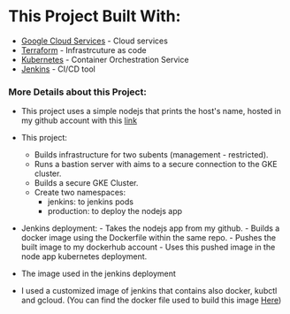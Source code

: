 # This Project Built With:

- [Google Cloud Services](https://cloud.google.com/) - Cloud services
- [Terraform](https://www.terraform.io/) - Infrastrcuture as code
- [Kubernetes](https://kubernetes.io) - Container Orchestration Service
- [Jenkins](https://www.jenkins.io/) -  CI/CD tool

### More Details about this Project:
- This project uses a simple nodejs that prints the host's name, hosted in my github account with this [link](https://github.com/MohamedAdelTaha/Simple_Nodejs_App.git)

- This project:
    - Builds infrastructure for two subents (management - restricted).
    - Runs a bastion server with aims to a secure connection to the GKE cluster.
    - Builds a secure GKE Cluster.
    - Create two namespaces:   
        - jenkins: to jenkins pods
        - production: to deploy the nodejs app

- Jenkins deployment:
        - Takes the nodejs app from my github.
        - Builds a docker image using the Dockerfile within the same repo.
        - Pushes the built image to my dockerhub account
        - Uses this pushed image in the node app kubernetes deployment.

- The image used in the jenkins deployment 
- I used a customized image of jenkins that contains also docker, kubctl and gcloud. (You can find the docker file used to build this image [Here](https://github.com/MohamedAdelTaha/inhanced_jenkins_image.git))